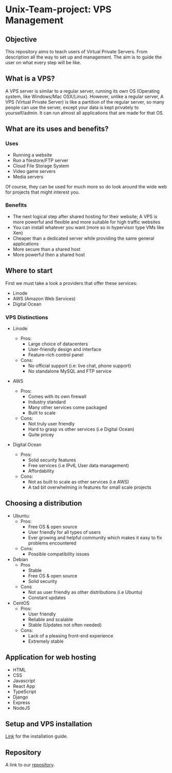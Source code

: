 # Unix-Team-project: VPS Management

## Objective

This repository aims to teach users of Virtual Private Servers. From description all the way to set up and management. The aim is to guide the user on what every step will be like.

## What is a VPS?

A VPS server is similar to a regular server, running its own OS (Operating system, like Windows/Mac OSX/Linux). However, unlike a regular server, A VPS (Virtual Private Server) is like a partition of the regular server, so many people can use the server, except your data is kept privately to yourself/admin. It can run almost all applications that are made for that OS. 

## What are its uses and benefits? 

### Uses 

- Running a website
- Run a filestore/FTP server
- Cloud File Storage System
- Video game servers
- Media servers

Of course, they can be used for much more so do look around the wide web for projects that might interest you.

### Benefits

- The next logical step after shared hosting for their website; A VPS is more powerful and flexible and more suitable for high traffic websites
- You can install whatever you want (more so in hypervisor type VMs like Xen)
- Cheaper than a dedicated server while providing the same general applications
- More secure than a shared host
- More powerful then a shared host

## Where to start

First we must take a look a providers that offer these services: 

- Linode
- AWS (Amazon Web Services)
- Digital Ocean

### VPS Distinctions

- Linode
  - Pros:
    - Large choice of datacenters
    - User-friendly design and interface
    - Feature-rich control panel
  - Cons: 
    - No official support (i.e: live chat, phone support)
    - No standalone MySQL and FTP service
    
- AWS
  - Pros:
    - Comes with its own firewall
    - Industry standard
    - Many other services come packaged
    - Built to scale
  - Cons: 
    - Not truly user friendly
    - Hard to grasp vs other services (i.e Digital Ocean)
    - Quite pricey

- Digital Ocean
  - Pros:
    - Solid security features
    - Free services (i.e IPv6, User data management)
    - Affordability
  - Cons: 
    - Not as built to scale as other services (i.e AWS)
    - A tad bit overwhelming in features for small scale projects 

## Choosing a distribution 
 - Ubuntu:
    - Pros:
      - Free OS & open source
      - User friendly for all types of users
      - Ever growing and helpful community which makes it easy to fix problems encountered
    - Cons:
      - Possible compatibility issues
 - Debian
    - Pros
      - Stable
      - Free OS & open source
      - Solid security
    - Cons
      - Not as user friendly as other distributions (i.e Ubuntu)
      - Constant updates
  - CentOS
    - Pros:
      - User friendly
      - Reliable and scalable
      - Stable (Updates not often needed)
    - Cons:
      - Lack of a pleasing front-end experience
      - Extremely stable

## Application for web hosting
- HTML
- CSS
- Javascript
- React App
- TypeScript
- Django
- Express
- NodeJS

## Setup and VPS installation 

[Link](INSTALL.md) for the installation guide.

## Repository

A link to our [repository](https://github.com/Shrap-C/Unix-Final-Project).
